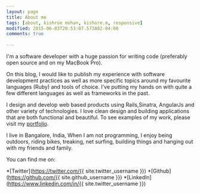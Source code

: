 ```yaml
---
layout: page
title: About me
tags: [about, kishroe mohan, kishore.m, responsive]
modified: 2015-06-03T20:53:07.573882-04:00
comments: true
  
---
```


I'm a software developer with a huge passion for writing code (preferably open source and on my MacBook Pro).

On this blog, I would like to publish my experience with software development practices as well as more specific topics around my favourite languages (Ruby) and tools of choice. I’ve putting my hands on with quite a few different languages as well as frameworks in the past.

I design and develop web based products using Rails,Sinatra, AngularJs and other variety of technologies. I love clean design and building applications that are both functional and beautiful.  To see examples of my work, please visit my [portfolio](https://github.com/kishore-mohan).

I live in Bangalore, India, When I am not programming, I enjoy being outdoors, riding bikes, treaking, net surfing, building things and hanging out with my friends and family.

You can find me on: 

*[Twitter](https://twitter.com/{{ site.twitter_username }})
*[Github](https://github.com/{{ site.github_username }})
*[LinkedIn](https://www.linkedin.com/in/{{ site.twitter_username }})